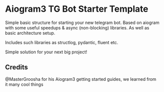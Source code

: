 # Aiogram3 TG Bot Starter Template

Simple basic structure for starting your new telegram bot. Based on aiogram with some useful speedups & async (non-blocking) libraries.
As well as basic architecture setup.

Includes such libraries as structlog, pydantic, fluent etc.

Simple solution for your next big project!

## Credits
@MasterGroosha for his Aiogram3 getting started guides, we learned from it many cool things
